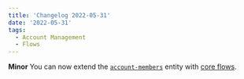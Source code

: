 ```yaml
---
title: 'Changelog 2022-05-31'
date: '2022-05-31'
tags:
  - Account Management
  - Flows
---
```

**Minor** You can now extend the [`account-members`](/docs/commerce-cloud/accounts/using-account-members-api/overview#the-account-object) entity with [core flows](/docs/commerce-cloud/custom-data/custom-data-flows-api/custom-data-flows-api-overview#extend-a-resource).
